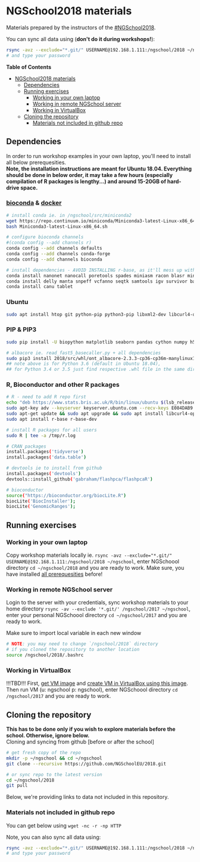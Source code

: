 # NGSchool2018 materials

Materials prepared by the instructors of the [#NGSchool2018](https://ngschool.eu/2018). 

You can sync all data using (**don't do it during workshops!**):
```bash
rsync -avz --exclude="*.git/" USERNAME@192.168.1.111:/ngschool/2018 ~/ngschool
# and type your password
```

**Table of Contents**  
   * [NGSchool2018 materials](#ngschool2018-materials)
      * [Dependencies](#dependencies)
      * [Running exercises](#running-exercises)
         * [Working in your own laptop](#working-in-your-own-laptop)
         * [Working in remote NGSchool server](#working-in-remote-ngschool-server)
         * [Working in VirtualBox](#working-in-virtualbox)
      * [Cloning the repository](#cloning-the-repository)
         * [Materials not included in github repo](#materials-not-included-in-github-repo)


## Dependencies
In order to run workshop examples in your own laptop, you'll need to install all below prerequesities.  
**Note, the installation instructions are meant for Ubuntu 18.04. 
Everything should be done in below order, it may take a few hours (especially compilation of R packages is lengthy...)
and around 15-20GB of hard-drive space.**

### [bioconda](https://bioconda.github.io/) & [docker](https://docker.com)
```bash
# install conda ie. in /ngschool/src/miniconda2
wget https://repo.continuum.io/miniconda/Miniconda3-latest-Linux-x86_64.sh
bash Miniconda3-latest-Linux-x86_64.sh 

# configure bioconda channels
#(conda config --add channels r)
conda config --add channels defaults
conda config --add channels conda-forge
conda config --add channels bioconda

# install dependencies - AVOID INSTALLING r-base, as it'll mess up with native R installation
conda install nanonet nanocall poretools spades miniasm racon blasr minimap2 ngmlr bwa edlib mummer nanopolish
conda install delly manta snpeff vcfanno seqtk samtools igv survivor bandage quast busco bedtools
conda install canu tablet
```

### Ubuntu
```bash
sudo apt install htop git python-pip python3-pip libxml2-dev libcurl4-openssl-dev libssl-dev last-align poretools deepnano
```

### PIP & PIP3
```bash
sudo pip install -U biopython matplotlib seaborn pandas cython numpy h5py Theano python-dateutil

# albacore ie. read_fast5_basecaller.py + all dependencies
sudo pip3 install 2018/src/whl/ont_albacore-2.3.3-cp36-cp36m-manylinux1_x86_64.whl
## note above is for Python 3.6 (default in Ubuntu 18.04),
## for Python 3.4 or 3.5 just find respective .whl file in the same directory
```

### R, Bioconductor and other R packages
```bash
# R - need to add R repo first
echo "deb https://www.stats.bris.ac.uk/R/bin/linux/ubuntu $(lsb_release -c | xargs | cut -f2 -d' ')/" | sudo tee -a /etc/apt/sources.list
sudo apt-key adv --keyserver keyserver.ubuntu.com --recv-keys E084DAB9
sudo apt-get update && sudo apt upgrade && sudo apt install libcurl4-openssl-dev libxml2-dev libcairo2-dev libxt-dev libssl-dev
sudo apt install r-base r-base-dev

# install R packages for all users
sudo R | tee -a /tmp/r.log

# CRAN packages
install.packages('tidyverse')
install.packages('data.table')

# devtools ie to install from github
install.packages('devtools')
devtools::install_github('gabraham/flashpca/flashpcaR')

# bioconductor
source("https://bioconductor.org/biocLite.R") 
biocLite('BiocInstaller');
biocLite('GenomicRanges'); 
```


## Running exercises

### Working in your own laptop
Copy workshop materials locally ie. `rsync -avz --exclude="*.git/" USERNAME@192.168.1.111:/ngschool/2018 ~/ngschool`,
enter NGSchoool directory `cd ~/ngschool/2018` and you are ready to work.
Make sure, you have installed [all prerequesities](#dependencies) before! 

### Working in remote NGSchool server
Login to the server with your credentials,
sync workshop materials to your home directory `rsync -av --exclude '*.git/' /ngschool/2017 ~/ngschool`, 
enter your personal NGSchoool directory `cd ~/ngschool/2017` and you are ready to work.

Make sure to import local variable in each new window
```bash
# NOTE: you may need to change `/ngschool/2018` directory
# if you cloned the repository to another location
source /ngschool/2018/.bashrc
```

### Working in VirtualBox
!!!TBD!!!
First, [get VM image](http://zdglab.iimcb.gov.pl/cluster/ngschool/2018/VM/ubuntu18.04.vdi)
and [create VM in VirtualBox using this image](http://linuxbsdos.com/2015/11/13/how-to-import-a-virtual-machine-image-into-virtualbox/). 
Then run VM (u: ngschool p: ngschool), enter NGSchoool directory `cd /ngschool/2017` and you are ready to work. 


## Cloning the repository
**This has to be done only if you wish to explore materials before the school. Otherwise, ignore below.**  
Cloning and syncing from github [before or after the school]
```bash
# get fresh copy of the repo
mkdir -p ~/ngschool && cd ~/ngschool
git clone --recursive https://github.com/NGSchoolEU/2018.git

# or sync repo to the latest version
cd ~/ngschool/2018
git pull
```

Below, we're providing links to data not included in this repository. 

### Materials not included in github repo
You can get below using `wget -nc -r -np HTTP`

Note, you can also sync all data using:
```bash
rsync -avz --exclude="*.git/" USERNAME@192.168.1.111:/ngschool/2018 ~/ngschool
# and type your password
```
